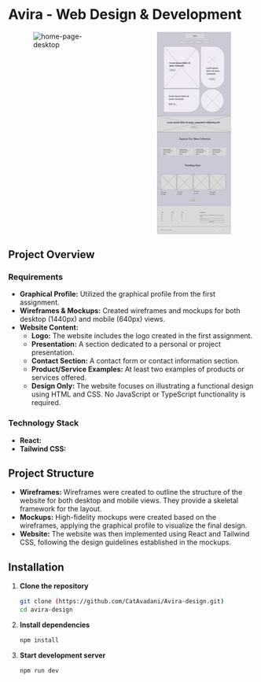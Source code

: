 # Avira - Web Design & Development

<div style="display: flex; flex-direction: row; flex-wrap: wrap; gap: 20; justify-content: space-around; ">
   <img src="public/Avira-full-img.png" alt="home-page-desktop" width="150">
   <img src="public/Desktop-wireframe.png" alt="home-page-mobile" width="150">
   
 </div>

## Project Overview

### Requirements

- **Graphical Profile:** Utilized the graphical profile from the first assignment.
- **Wireframes & Mockups:** Created wireframes and mockups for both desktop (1440px) and mobile (640px) views.
- **Website Content:**
  - **Logo:** The website includes the logo created in the first assignment.
  - **Presentation:** A section dedicated to a personal or project presentation.
  - **Contact Section:** A contact form or contact information section.
  - **Product/Service Examples:** At least two examples of products or services offered.
  - **Design Only:** The website focuses on illustrating a functional design using HTML and CSS. No JavaScript or TypeScript functionality is required.

### Technology Stack

- **React:**
- **Tailwind CSS:**

## Project Structure

- **Wireframes:** Wireframes were created to outline the structure of the website for both desktop and mobile views. They provide a skeletal framework for the layout.
- **Mockups:** High-fidelity mockups were created based on the wireframes, applying the graphical profile to visualize the final design.
- **Website:** The website was then implemented using React and Tailwind CSS, following the design guidelines established in the mockups.

## Installation

1. **Clone the repository**

   ```bash
   git clone (https://github.com/CatAvadani/Avira-design.git)
   cd avira-design
   ```

2. **Install dependencies**

   ```bash
   npm install
   ```

3. **Start development server**
   ```bash
   npm run dev
   ```

